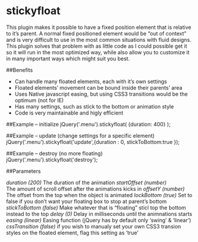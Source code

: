 stickyfloat
===========

This plugin makes it possible to have a fixed position element that is relative to it’s parent. A normal fixed positioned element would be “out of context” and is very difficult to use in the most common situations with fluid designs. This plugin solves that problem with as little code as I could possible get it so it will run in the most optimized way, while also allow you to customize it in many important ways which might suit you best.

##Benefits

* Can handle many floated elements, each with it’s own settings
* Floated elements’ movement can be bound inside their parents’ area
* Uses Native javascript easing, but using CSS3 transitions would be the optimum (not for IE)
* Has many settings, such as stick to the bottom or animation style
* Code is very maintainable and higly efficient

##Example – initialize
    jQuery('.menu').stickyfloat( {duration: 400} );
    
##Example – update (change settings for a specific element)
    jQuery('.menu').stickyfloat('update',{duration : 0, stickToBottom:true });

##Example – destroy (no more floating)
    jQuery('.menu').stickyfloat('destroy');

##Parameters

*duration (200)*
    The duration of the animation
*startOffset (number)*  
    The amount of scroll offset after the animations kicks in
*offsetY (number)*
    The offset from the top when the object is animated
*lockBottom (true)* 
    Set to false if you don’t want your floating box to stop at parent’s bottom
*stickToBottom (false)*
    Make whatever that is “floating” sticl top the bottom instead to the top 
*delay (0)*
    Delay in milliseconds until the animnations starts  
*easing (linear)* 
    Easing function (jQuery has by default only ‘swing’ & ‘linear’) 
*cssTransition (false)*
    if you wish to manualy set your own CSS3 transion styles on the floated element, flag this setting as ‘true’
